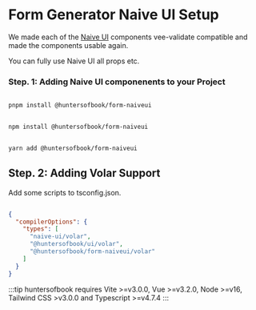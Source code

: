 # Form Generator Naive UI Setup



We made each of the [Naive UI](https://www.naiveui.com/en-US/os-theme) components vee-validate compatible and made the components usable again.

You can fully use Naive UI all props etc.



### Step. 1: Adding Naive UI componenents to your Project

<Tabs>
<Tab name="pnpm" text="pnpm">

```bash

pnpm install @huntersofbook/form-naiveui

```

</Tab>
<Tab name="npm" text="npm">

```bash

npm install @huntersofbook/form-naiveui

```

</Tab>
<Tab name="yarn" text="yarn">

```bash

yarn add @huntersofbook/form-naiveui


```

</Tab>
</Tabs>

## Step. 2: Adding Volar Support
Add some scripts to tsconfig.json.


```json

{
  "compilerOptions": {
    "types": [
      "naive-ui/volar",
      "@huntersofbook/ui/volar",
      "@huntersofbook/form-naiveui/volar"
    ]
  }
}

```

:::tip
huntersofbook requires Vite >=v3.0.0, Vue >=v3.2.0, Node >=v16, Tailwind CSS >v3.0.0 and Typescript >=v4.7.4
:::
